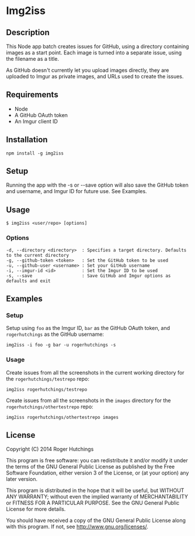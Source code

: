 # Img2iss

## Description

This Node app batch creates issues for GitHub, using a directory containing images as a start point. Each image is turned into a separate issue, using the filename as a title.

As GitHub doesn't currently let you upload images directly, they are uploaded to Imgur as private images, and URLs used to create the issues.

## Requirements

* Node
* A GitHub OAuth token
* An Imgur client ID

## Installation

```
npm install -g img2iss
```

## Setup

Running the app with the -s or --save option will also save the GitHub token and username, and Imgur ID for future use. See Examples.

## Usage

```
$ img2iss <user/repo> [options]
```

### Options

```
-d, --directory <directory>  : Specifies a target directory. Defaults to the current directory
-g, --github-token <token>   : Set the GitHub token to be used
-u, --github-user <username> : Set your GitHub username
-i, --imgur-id <id>          : Set the Imgur ID to be used
-s, --save                   : Save GitHub and Imgur options as defaults and exit
```

## Examples

### Setup

Setup using `foo` as the Imgur ID, `bar` as the GitHub OAuth token, and `rogerhutchings` as the GitHub username:

```
img2iss -i foo -g bar -u rogerhutchings -s
```

### Usage

Create issues from all the screenshots in the current working directory for the `rogerhutchings/testrepo` repo:

```
img2iss rogerhutchings/testrepo
```

Create issues from all the screenshots in the `images` directory for the `rogerhutchings/othertestrepo` repo:

```
img2iss rogerhutchings/othertestrepo images
```

## License

Copyright (C) 2014 Roger Hutchings

This program is free software: you can redistribute it and/or modify
it under the terms of the GNU General Public License as published by
the Free Software Foundation, either version 3 of the License, or
(at your option) any later version.

This program is distributed in the hope that it will be useful,
but WITHOUT ANY WARRANTY; without even the implied warranty of
MERCHANTABILITY or FITNESS FOR A PARTICULAR PURPOSE.  See the
GNU General Public License for more details.

You should have received a copy of the GNU General Public License
along with this program.  If not, see <http://www.gnu.org/licenses/>.
